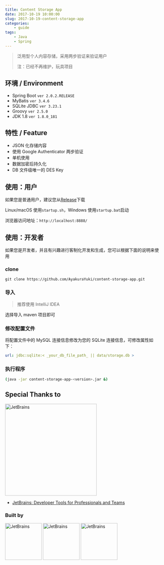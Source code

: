 ```yaml
---
title: Content Storage App
date: 2017-10-19 10:00:00
slug: 2017-10-19-content-storage-app
categories:
    - guide
tags:
    - Java
    - Spring
---
```


> 泛用型个人内容存储，采用两步验证来验证用户
> 
> 注：已经不再维护，玩具项目

## 环境 / Environment

-   Spring Boot `ver 2.0.2.RELEASE`
-   MyBatis `ver 3.4.6`
-   SQLite JDBC `ver 3.23.1`
-   Groovy `ver 2.5.0`
-   JDK 1.8 `ver 1.8.0_181`

## 特性 / Feature

-   JSON 化存储内容
-   使用 Google Authenticator 两步验证
-   单机使用
-   数据加密后持久化
-   DB 文件级唯一的 DES Key

## 使用：用户

如果您是普通用户，建议您从[Release](https://github.com/AyakuraYuki/content-storage-app/releases)下载

Linux/macOS 使用`startup.sh`，Windows 使用`startup.bat`启动

浏览器访问地址：`http://localhost:8888/`

## 使用：开发者

如果您是开发者，并且有兴趣进行客制化开发和生成，您可以根据下面的说明来使用

### clone

```git
git clone https://github.com/AyakuraYuki/content-storage-app.git
```

### 导入

> 推荐使用 IntelliJ IDEA

选择导入 maven 项目即可

### 修改配置文件

将配置文件中的 MySQL 连接信息修改为您的 SQLite 连接信息，可修改属性如下：

```yaml
url: jdbc:sqlite:< _your_db_file_path_ || data/storage.db >
```

### 执行程序

```bash
(java -jar content-storage-app-<version>.jar &)
```

## Special Thanks to

<div>
  <img src="https://blog.ayakurayuki.cc/assets/img/jetbrains/variant-2_logos/jetbrains-variant-2.png" alt="JetBrains" width="300px"/>
</div>

-   [JetBrains: Developer Tools for Professionals and Teams](https://www.jetbrains.com/?from=content-storage-app)

### Built by

<div>
  <img src="https://blog.ayakurayuki.cc/assets/img/jetbrains/intellij-idea_logos/logo.png" alt="JetBrains" width="120px"/>
  <img src="https://blog.ayakurayuki.cc/assets/img/jetbrains/webstorm_logos/logo.png" alt="JetBrains" width="120px"/>
  <img src="https://blog.ayakurayuki.cc/assets/img/jetbrains/datagrip_logos/logo.png" alt="JetBrains" width="120px"/>
</div>
